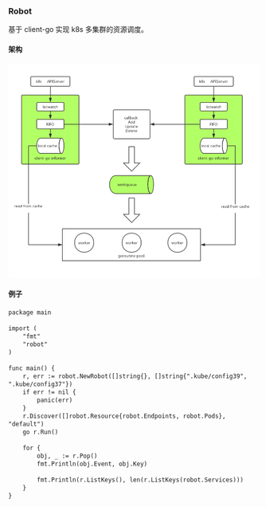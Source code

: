 ### Robot

基于 client-go 实现 k8s 多集群的资源调度。

#### 架构
![avatar](./robot.png)

#### 例子

    package main
    
    import (
    	"fmt"
    	"robot"
    )
    
    func main() {
    	r, err := robot.NewRobot([]string{}, []string{".kube/config39", ".kube/config37"})
    	if err != nil {
    		panic(err)
    	}
    	r.Discover([]robot.Resource{robot.Endpoints, robot.Pods}, "default")
    	go r.Run()
    
    	for {
    		obj, _ := r.Pop()
    		fmt.Println(obj.Event, obj.Key)
    
    		fmt.Println(r.ListKeys(), len(r.ListKeys(robot.Services)))
    	}
    }
